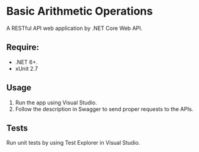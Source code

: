 # Basic Arithmetic Operations
A RESTful API web application by .NET Core Web API. 

## Require:
- .NET 6+.
- xUnit 2.7

## Usage
1. Run the app using Visual Studio.
2. Follow the description in Swagger to send proper requests to the APIs.

## Tests
Run unit tests by using Test Explorer in Visual Studio.
